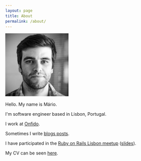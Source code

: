 ```yaml
---
layout: page
title: About
permalink: /about/
---
```


![mario](/media/about/mario.jpg)

Hello. My name is Mário.

I'm software engineer based in Lisbon, Portugal.

I work at [Onfido](https://www.onfido.com/).

Sometimes I write [blogs posts](https://mariorcardoso.github.io/blog.html).

I have participated in the [Ruby on Rails Lisbon meetup](https://www.meetup.com/ruby-lx/events/231097807/) ([slides](https://speakerdeck.com/mariorcardoso/websockets-and-action-cable-in-rails-5)).

My CV can be seen [here](/mario_cardoso_cv.pdf).